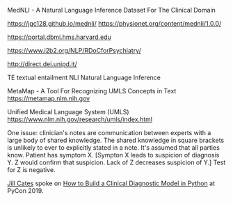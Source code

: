 MedNLI - A Natural Language Inference Dataset For The Clinical Domain

https://jgc128.github.io/mednli/
https://physionet.org/content/mednli/1.0.0/


https://portal.dbmi.hms.harvard.edu

https://www.i2b2.org/NLP/RDoCforPsychiatry/

http://direct.dei.unipd.it/


TE  textual entailment
NLI Natural Language Inference


MetaMap - A Tool For Recognizing UMLS Concepts in Text
https://metamap.nlm.nih.gov


Unified Medical Language System (UMLS)
https://www.nlm.nih.gov/research/umls/index.html


One issue: clinician's notes are communication between experts with a large body of shared knowledge.  The shared knowledge in square brackets is unlikely to ever to explicitly stated in a note. It's assumed that all parties know.
Patient has symptom X. [Sympton X leads to suspicion of diagnosis Y. Z would confirm that suspicion. Lack of Z decreases suspicion of Y.] Test for Z is negative.


[Jill Cates](https://topspinj.github.io) spoke on [How to Build a Clinical Diagnostic Model in Python](https://www.youtube.com/watch?v=9J83Pp9qH5w) at PyCon 2019.
